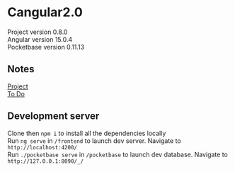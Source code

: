 # Cangular2.0
Project version 0.8.0
<br>
Angular version 15.0.4
<br>
Pocketbase version 0.11.13

## Notes
[Project](https://denim-rocket-cf2.notion.site/86fcc21725c24c0fbdea5a1dde65af1d?v=eacbca05816c4bcb92408274456dfbc0)
<br>
[To Do](https://denim-rocket-cf2.notion.site/b698b5da6d00448c9a7ddac9fa1c4638?v=85060aef98f2458fa5621a2de2e1148e)

## Development server
Clone then `npm i` to install all the dependencies locally
<br>
Run `ng serve` in `/frontend` to launch dev server. Navigate to `http://localhost:4200/`
<br>
Run `./pocketbase serve` in `/pocketbase` to launch dev database. Navigate to `http://127.0.0.1:8090/_/`